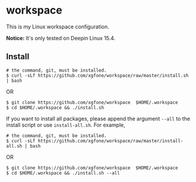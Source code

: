 # workspace

This is my Linux workspace configuration.

**Notice:** It's only tested on Deepin Linux 15.4.

## Install

```shell
# the command, git, must be installed.
$ curl -sLf https://github.com/xgfone/workspace/raw/master/install.sh | bash
```

OR

```shell
$ git clone https://github.com/xgfone/workspace  $HOME/.workspace
$ cd $HOME/.workspace && ./install.sh
```

If you want to install all packages, please append the argument `--all` to the install script or use `install-all.sh`. For example,

```shell
# the command, git, must be installed.
$ curl -sLf https://github.com/xgfone/workspace/raw/master/install-all.sh | bash
```

OR

```shell
$ git clone https://github.com/xgfone/workspace  $HOME/.workspace
$ cd $HOME/.workspace && ./install.sh --all
```

